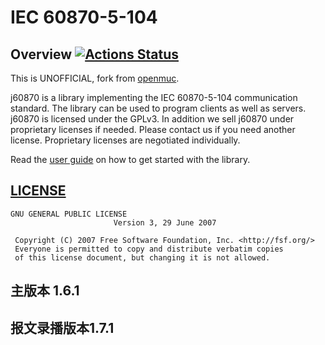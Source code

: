 # IEC 60870-5-104

## Overview [![Actions Status](https://github.com/gythialy/j60870/workflows/Main%20workflow/badge.svg)](https://github.com/gythialy/j60870/actions)

This is UNOFFICIAL, fork from [openmuc](https://www.openmuc.org/iec-60870-5-104/).

j60870 is a library implementing the IEC 60870-5-104 communication standard. The library can be used to program clients
as well as servers. j60870 is licensed under the GPLv3. In addition we sell j60870 under proprietary licenses if needed.
Please contact us if you need another license. Proprietary licenses are negotiated individually.

Read the [user guide](https://gythialy.github.io/j60870/) on how to get started with the library.

## [LICENSE](LICENSE.txt)

```
GNU GENERAL PUBLIC LICENSE
                       Version 3, 29 June 2007

 Copyright (C) 2007 Free Software Foundation, Inc. <http://fsf.org/>
 Everyone is permitted to copy and distribute verbatim copies
 of this license document, but changing it is not allowed.
```

## 主版本 1.6.1

## 报文录播版本1.7.1

